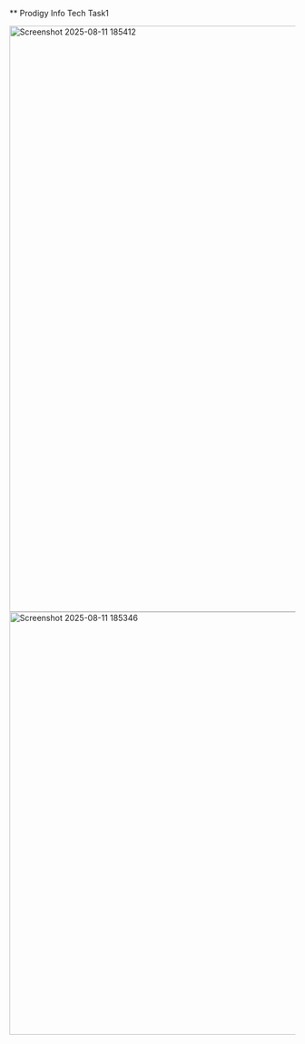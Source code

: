 ** Prodigy Info Tech Task1 

<img width="1842" height="1031" alt="Screenshot 2025-08-11 185412" src="https://github.com/user-attachments/assets/a797c9d3-8b9e-4784-9840-091d4995f378" />
<img width="1239" height="744" alt="Screenshot 2025-08-11 185346" src="https://github.com/user-attachments/assets/2ee7bfe4-3f0f-4acc-ac63-d87d9266f9f4" />
